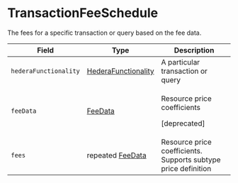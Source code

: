 # TransactionFeeSchedule

The fees for a specific transaction or query based on the fee data.

| Field                 | Type                                                                                                                                                   | Description                                                    |
| --------------------- | ------------------------------------------------------------------------------------------------------------------------------------------------------ | -------------------------------------------------------------- |
| `hederaFunctionality` | ​[HederaFunctionality](https://github.com/theekrystallee/hedera-style-guide/blob/sdk-v1/deprecated/hedera-api/basic-types/broken-reference/README.md)​ | A particular transaction or query                              |
| `feeData`             | ​[FeeData](https://github.com/theekrystallee/hedera-style-guide/blob/sdk-v1/deprecated/hedera-api/basic-types/broken-reference/README.md)​             | <p>Resource price coefficients</p><p>[deprecated]</p>          |
| `fees`                | repeated [FeeData](https://github.com/theekrystallee/hedera-style-guide/blob/sdk-v1/deprecated/hedera-api/basic-types/broken-reference/README.md)      | Resource price coefficients. Supports subtype price definition |

#### &#x20;<a href="#undefined" id="undefined"></a>
